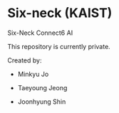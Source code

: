 # Six-neck (KAIST)
Six-Neck Connect6 AI

This repository is currently private.

Created by:

* Minkyu Jo

* Taeyoung Jeong

* Joonhyung Shin
